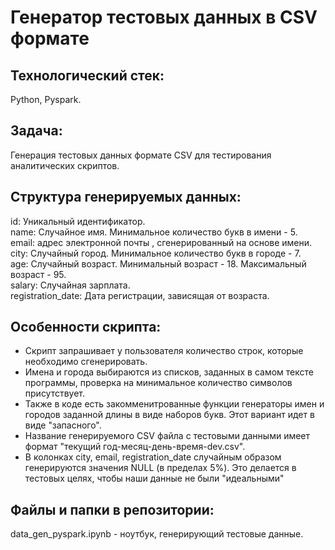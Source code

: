 # Генератор тестовых данных в CSV формате

## Технологический стек:
Python, Pyspark. <br>

## Задача:
Генерация тестовых данных формате CSV для тестирования аналитических скриптов.

## Структура генерируемых данных:
id: Уникальный идентификатор. <br> 
name: Случайное имя. Минимальное количество букв в имени - 5. <br> 
email: адрес электронной почты , сгенерированный на основе имени.  <br> 
city: Случайный город. Минимальное количество букв в городе - 7.  <br> 
age: Случайный возраст. Минимальный возраст - 18. Максимальный возраст - 95. <br> 
salary: Случайная зарплата.  <br> 
registration_date: Дата регистрации, зависящая от возраста. <br> 

## Особенности скрипта:
- Скрипт запрашивает у пользователя количество строк, которые необходимо сгенерировать. <br> 
- Имена и города выбираются из списков, заданных в самом тексте программы, проверка на минимальное количество символов присутствует. <br> 
- Также в коде есть закомменитрованные функции генераторы имен и городов заданной длины  в виде наборов букв. Этот вариант идет в виде "запасного". <br> 
- Название генерируемого CSV файла с тестовыми данными имеет формат  "текущий год-месяц-день-время-dev.csv". <br> 
- В колонках city, email, registration_date случайным образом генерируются значения NULL  (в пределах 5%). Это делается в тестовых целях, чтобы наши данные не были "идеальными"  <br> 


## Файлы и папки в репозитории:
data_gen_pyspark.ipynb - ноутбук, генерирующий тестовые данные. <br>
